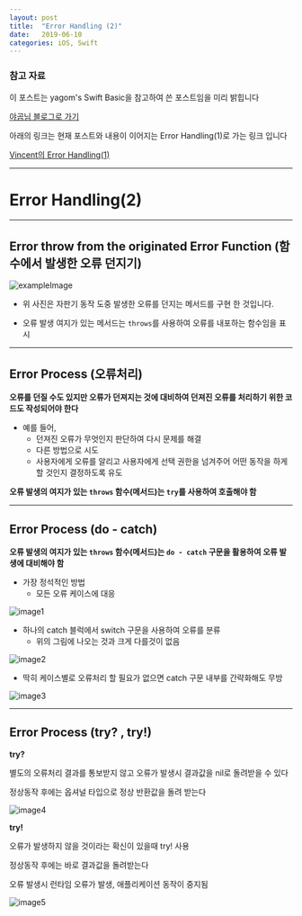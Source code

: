 ```yaml
---
layout: post
title:  "Error Handling (2)"
date:   2019-06-10
categories: iOS, Swift
---
```


### 참고 자료

이 포스트는 yagom's Swift Basic을 참고하여 쓴 포스트임을 미리 밝힙니다

[야곰님 블로그로 가기](https://yagom.github.io/swift_basic/contents/21_error_handling/)

아래의 링크는 현재 포스트와 내용이 이어지는 Error Handling(1)로 가는 링크 입니다

[Vincent의 Error Handling(1)](https://vincentgeranium.github.io/ios,/swift/2019/06/07/ErrorHandling.html)

---

# Error Handling(2)

---

## Error throw from the originated Error Function (함수에서 발생한 오류 던지기)

![exampleImage](https://user-images.githubusercontent.com/42841888/59169348-ef5fa200-8b74-11e9-8864-d0647a4bfb8c.png)

- 위 사진은 자판기 동작 도중 발생한 오류를 던지는 메서드를 구현 한 것입니다.

- 오류 발생 여지가 있는 메서드는 `throws`를 사용하여 오류를 내포하는 함수임을 표시

---

## Error Process (오류처리)

**오류를 던질 수도 있지만 오류가 던져지는 것에 대비하여 던져진 오류를 처리하기 위한 코드도 작성되어야 한다**

- 예를 들어,
    - 던져진 오류가 무엇인지 판단하여 다시 문제를 해결
    - 다른 방법으로 시도
    - 사용자에게 오류를 알리고 사용자에게 선택 권한을 넘겨주어 어떤 동작을 하게 할 것인지 결정하도록 유도

**오류 발생의 여지가 있는 `throws` 함수(메서드)는 `try`를 사용하여 호출해야 함**

---

## Error Process (do - catch)

**오류 발생의 여지가 있는 `throws` 함수(메서드)는 `do - catch` 구문을 활용하여 오류 발생에 대비해야 함**

- 가장 정석적인 방법
    - 모든 오류 케이스에 대응
    
![image1](https://user-images.githubusercontent.com/42841888/59176270-83d8fd00-8b93-11e9-9ec3-63e7b53e58d0.png)

- 하나의 catch 블럭에서 switch 구문을 사용하여 오류를 분류
    - 위의 그림에 나오는 것과 크게 다를것이 없음
    
![image2](https://user-images.githubusercontent.com/42841888/59176296-92271900-8b93-11e9-9b4f-8a69fd468a8f.png)

- 딱히 케이스별로 오류처리 할 필요가 없으면 catch 구문 내부를 간략화해도 무방

![image3](https://user-images.githubusercontent.com/42841888/59176325-a23ef880-8b93-11e9-89e5-309b05e263a0.png)

---

## Error Process (try? , try!)

**try?**

별도의 오류처리 결과를 통보받지 않고 오류가 발생시 결과값을 nil로 돌려받을 수 있다

정상동작 후에는 옵셔널 타입으로 정상 반환값을 돌려 받는다

![image4](https://user-images.githubusercontent.com/42841888/59176347-be429a00-8b93-11e9-907a-e343026a625d.png)

**try!**

오류가 발생하지 않을 것이라는 확신이 있을때 try! 사용

정상동작 후에는 바로 결과값을 돌려받는다

오류 발생시 런타임 오류가 발생, 애플리케이션 동작이 중지됨

![image5](https://user-images.githubusercontent.com/42841888/59176357-c8649880-8b93-11e9-9f2f-5ef7173c66a6.png)

